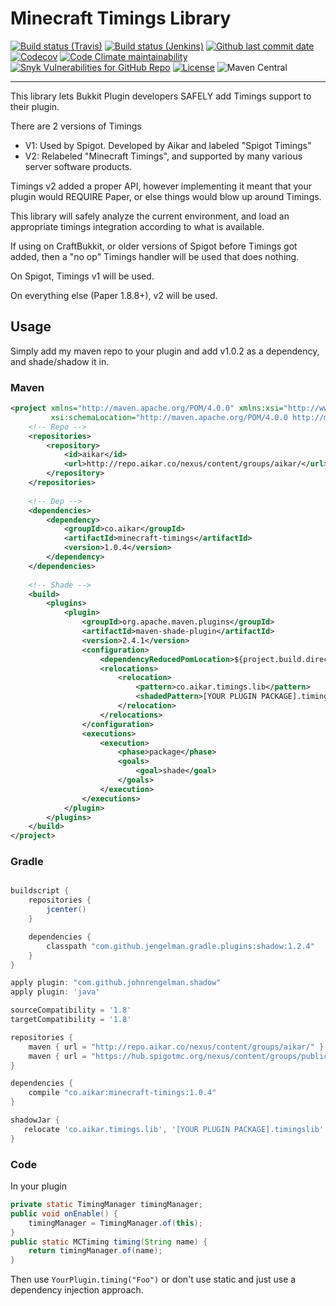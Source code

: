 # Minecraft Timings Library

[![Build status (Travis)](https://img.shields.io/travis/com/gmcbm-backup/minecraft-timings/fork?label=Travis&logo=travis)](https://travis-ci.com/gmcbm-backup/minecraft-timings)
[![Build status (Jenkins)](https://img.shields.io/jenkins/build?jobUrl=https%3A%2F%2Fci.gmcbm.net%2Fjob%2Fgmcbm-backup%2Fjob%2Fminecraft-timings%2Fjob%2Ffork%2F&label=Jenkins&logo=jenkins)](https://ci.gmcbm.net/job/gmcbm-backup/job/minecraft-timings)
[![Github last commit date](https://img.shields.io/github/last-commit/gmcbm-backup/minecraft-timings?label=Updated&logo=github)](https://github.com/gmcbm-backup/minecraft-timings/commits)
[![Codecov](https://img.shields.io/codecov/c/gh/gmcbm-backup/minecraft-timings?label=Coverage&logo=codecov)](https://app.codecov.io/gh/gmcbm-backup/minecraft-timings)
[![Code Climate maintainability](https://img.shields.io/codeclimate/maintainability/gmcbm-backup/minecraft-timings?label=Maintainability)](https://codeclimate.com/github/gmcbm-backup/minecraft-timings)
[![Snyk Vulnerabilities for GitHub Repo](https://img.shields.io/snyk/vulnerabilities/github/gmcbm-backup/minecraft-timings?label=Vulnerabilities)](https://snyk.io/test/github/gmcbm-backup/minecraft-timings)
[![License](https://img.shields.io/github/license/gmcbm-backup/minecraft-timings?label=License)](https://github.com/gmcbm-backup/minecraft-timings/blob/master/LICENSE)
![Maven Central](https://img.shields.io/maven-central/v/net.gmcbm.dependencies/minecraft-timings)

---

This library lets Bukkit Plugin developers SAFELY add Timings support to their plugin.

There are 2 versions of Timings

- V1: Used by Spigot. Developed by Aikar and labeled "Spigot Timings"
- V2: Relabeled "Minecraft Timings", and supported by many various server software products.

Timings v2 added a proper API, however implementing it meant that your plugin would REQUIRE Paper, or else things would
blow up around Timings.

This library will safely analyze the current environment, and load an appropriate timings integration according to what
is available.

If using on CraftBukkit, or older versions of Spigot before Timings got added, then a "no op" Timings handler will be
used that does nothing.

On Spigot, Timings v1 will be used.

On everything else (Paper 1.8.8+), v2 will be used.

## Usage

Simply add my maven repo to your plugin and add v1.0.2 as a dependency, and shade/shadow it in.

### Maven

```xml
<project xmlns="http://maven.apache.org/POM/4.0.0" xmlns:xsi="http://www.w3.org/2001/XMLSchema-instance"
         xsi:schemaLocation="http://maven.apache.org/POM/4.0.0 http://maven.apache.org/xsd/maven-4.0.0.xsd">
    <!-- Repo -->
    <repositories>
        <repository>
            <id>aikar</id>
            <url>http://repo.aikar.co/nexus/content/groups/aikar/</url>
        </repository>
    </repositories>
    
    <!-- Dep -->
    <dependencies>
        <dependency>
            <groupId>co.aikar</groupId>
            <artifactId>minecraft-timings</artifactId>
            <version>1.0.4</version>
        </dependency>
    </dependencies>
    
    <!-- Shade -->
    <build>
        <plugins>
            <plugin>
                <groupId>org.apache.maven.plugins</groupId>
                <artifactId>maven-shade-plugin</artifactId>
                <version>2.4.1</version>
                <configuration>
                    <dependencyReducedPomLocation>${project.build.directory}/dependency-reduced-pom.xml</dependencyReducedPomLocation>
                    <relocations>
                        <relocation>
                            <pattern>co.aikar.timings.lib</pattern>
                            <shadedPattern>[YOUR PLUGIN PACKAGE].timingslib</shadedPattern>
                        </relocation>
                    </relocations>
                </configuration>
                <executions>
                    <execution>
                        <phase>package</phase>
                        <goals>
                            <goal>shade</goal>
                        </goals>
                    </execution>
                </executions>
            </plugin>
        </plugins>
    </build>
</project>
```

### Gradle

```gradle

buildscript {
    repositories {
        jcenter()
    }

    dependencies {
        classpath "com.github.jengelman.gradle.plugins:shadow:1.2.4"
    }
}

apply plugin: "com.github.johnrengelman.shadow"
apply plugin: 'java'

sourceCompatibility = '1.8'
targetCompatibility = '1.8'

repositories {
    maven { url = "http://repo.aikar.co/nexus/content/groups/aikar/" }
    maven { url = "https://hub.spigotmc.org/nexus/content/groups/public/" }
}

dependencies {
    compile "co.aikar:minecraft-timings:1.0.4"
}

shadowJar {
   relocate 'co.aikar.timings.lib', '[YOUR PLUGIN PACKAGE].timingslib'
}

```

### Code

In your plugin

```java
private static TimingManager timingManager;
public void onEnable() {
    timingManager = TimingManager.of(this);
}
public static MCTiming timing(String name) {
    return timingManager.of(name);
}
```

Then use `YourPlugin.timing("Foo")` or don't use static and just use a dependency injection approach.
